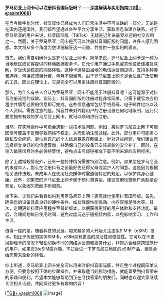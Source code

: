 **罗马尼亚上网卡可以注册抖音国际版吗？——深度解读与实用指南[[TG💪+ @esim1088](https://t.me/s/esim1088)]**

在当今数字化时代，社交媒体已经成为人们日常生活中不可或缺的一部分。无论是在国内还是国外，我们都希望通过各种平台分享生活、获取信息和建立联系。对于罗马尼亚的用户来说，抖音国际版（TikTok）无疑是近年来最受欢迎的社交应用之一。然而，关于罗马尼亚上网卡是否可以注册抖音国际版的问题，许多人感到困惑。本文将从多个角度为您详细解答这一问题，并提供一些实用的建议。

首先，我们需要明确什么是罗马尼亚上网卡。简单来说，罗马尼亚上网卡是一种为当地居民或访客提供的移动数据服务卡。它允许用户通过手机或其他设备连接互联网，享受快速稳定的网络体验。这种卡通常由当地的电信运营商提供，支持多种套餐选择，包括按流量计费、包月不限量等。由于罗马尼亚上网卡是合法且广泛使用的工具，因此在理论上，它是完全可以用来注册抖音国际版的。

那么，为什么有些人会认为罗马尼亚上网卡不能用于注册抖音呢？这可能源于对抖音注册流程的误解。实际上，抖音国际版的注册过程非常简单，只需下载官方应用程序并填写必要的信息即可完成。这些信息通常包括手机号码、电子邮件地址以及个人资料。需要注意的是，抖音并未对外籍用户的注册设置任何地域限制，因此只要您拥有有效的罗马尼亚上网卡，就可以顺利进行注册。

当然，在实际操作中可能会遇到一些技术性问题。例如，某些罗马尼亚上网卡可能因信号覆盖不足而导致网络不稳定，从而影响注册过程。此外，部分用户可能担心隐私安全问题，害怕将自己的个人信息暴露在网络上。针对这些问题，我们建议您选择信誉良好的电信运营商，并确保自己的设备已安装最新的安全补丁。同时，在输入敏感信息时务必保持警惕，避免点击可疑链接或下载不明来源的应用程序。

除了上述常规情况外，还有一些特殊情况需要特别注意。例如，如果您是罗马尼亚的未成年人，那么在注册抖音之前最好先征得父母或监护人的同意。这是因为根据相关法律法规，未成年人在使用社交媒体时需遵循特定的规定，以保护其身心健康。此外，如果您的罗马尼亚上网卡属于预付费类型，建议提前检查账户余额是否充足，以免因欠费而中断服务。

接下来，让我们来看看如何利用罗马尼亚上网卡更高效地使用抖音国际版。首先，确保您的设备具备良好的硬件条件，如处理器性能强劲、内存容量足够大等。其次，定期更新抖音应用程序至最新版本，以便获得更好的用户体验和支持功能。最后，合理规划每日使用时间，避免过度沉迷于短视频内容，以免影响学习、工作和生活。

值得一提的是，随着科技的发展，越来越多的人开始关注虚拟SIM卡（eSIM）技术。相比于传统的实体SIM卡，eSIM具有更高的灵活性和便捷性。它可以在不更换物理卡的情况下轻松切换不同的网络运营商和服务计划，非常适合经常跨国旅行的用户。如果您对eSIM感兴趣，不妨尝试一下罗马尼亚地区的eSIM产品，相信会给您带来全新的体验。

综上所述，罗马尼亚上网卡完全可以用来注册抖音国际版，并且整个过程既简单又方便。只要您按照正确的步骤操作，并采取适当的预防措施，就能享受到抖音带来的乐趣和便利。希望本文能够帮助到正在寻找答案的朋友们，同时也欢迎大家继续关注相关话题，共同探讨更多有趣的内容！

[[TG💪+ @esim1088](https://t.me/s/esim1088) ![Image](https://i.postimg.cc/4NQfJmqS/Snipaste-2025-05-13-00-14-12.png)]